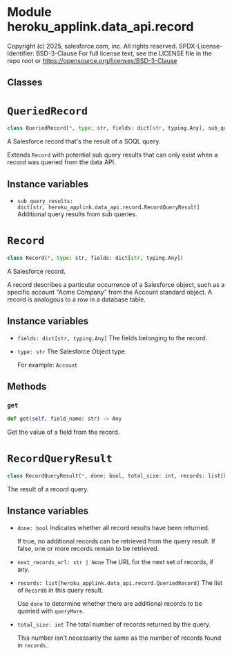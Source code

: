 Module heroku_applink.data_api.record
=====================================
Copyright (c) 2025, salesforce.com, inc.
All rights reserved.
SPDX-License-Identifier: BSD-3-Clause
For full license text, see the LICENSE file in the repo root or https://opensource.org/licenses/BSD-3-Clause

Classes
-------

<!-- python-queriedrecord.md -->
# `QueriedRecord`

```python
class QueriedRecord(*, type: str, fields: dict[str, typing.Any], sub_query_results: dict[str, 'RecordQueryResult'] = <factory>)
```
A Salesforce record that's the result of a SOQL query.

Extends `Record` with potential sub query results that can only exist when
a record was queried from the data API.

## Instance variables

* `sub_query_results: dict[str, heroku_applink.data_api.record.RecordQueryResult]`
    Additional query results from sub queries.

<!-- python-record.md -->
# `Record`

```python
class Record(*, type: str, fields: dict[str, typing.Any])
```
A Salesforce record.

A record describes a particular occurrence of a Salesforce object, such as a
specific account "Acme Company" from the Account standard object. A record is
analogous to a row in a database table.

## Instance variables

* `fields: dict[str, typing.Any]`
    The fields belonging to the record.

* `type: str`
    The Salesforce Object type.
    
    For example: `Account`

## Methods

### `get`

```python
def get(self, field_name: str) ‑> Any
```
Get the value of a field from the record.

<!-- python-recordqueryresult.md -->
# `RecordQueryResult`

```python
class RecordQueryResult(*, done: bool, total_size: int, records: list[heroku_applink.data_api.record.QueriedRecord], next_records_url: str | None)
```
The result of a record query.

## Instance variables

* `done: bool`
    Indicates whether all record results have been returned.
    
    If true, no additional records can be retrieved from the query result.
    If false, one or more records remain to be retrieved.

* `next_records_url: str | None`
    The URL for the next set of records, if any.

* `records: list[heroku_applink.data_api.record.QueriedRecord]`
    The list of `Record`s in this query result.
    
    Use `done` to determine whether there are additional records to be
    queried with `queryMore`.

* `total_size: int`
    The total number of records returned by the query.
    
    This number isn't necessarily the same as the number of records found in `records`.
